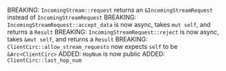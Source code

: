 BREAKING: `IncomingStream::request` returns an `&IncomingStreamRequest` instead
of `IncomingStreamRequest`
BREAKING: `IncomingStreamRequest::accept_data` is now async, takes `mut self`,
and returns a `Result`
BREAKING: `IncomingStreamRequest::reject` is now async, takes `&mut self`,
and returns a `Result`
BREAKING: `ClientCirc::allow_stream_requests` now expects `self` to be
`&Arc<ClientCirc>`
ADDED: `HopNum` is now public
ADDED: `ClientCirc::last_hop_num`
